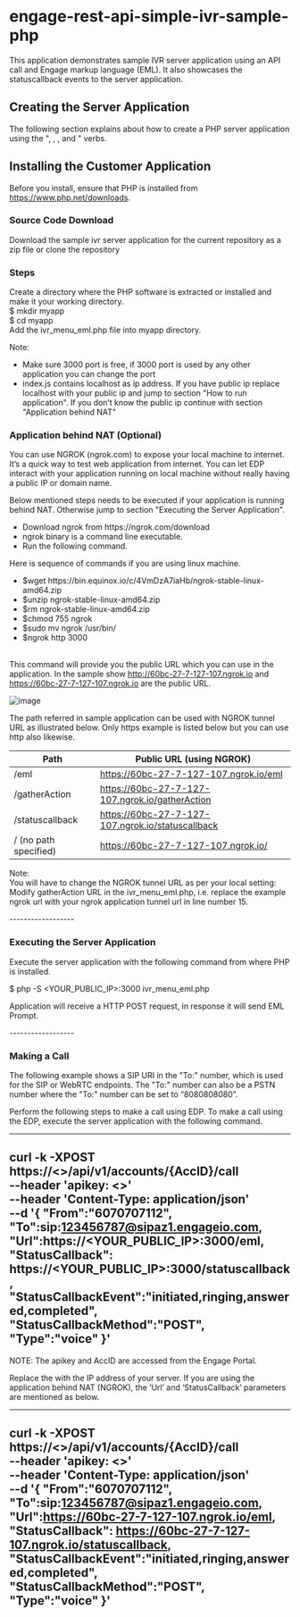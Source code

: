 # engage-rest-api-simple-ivr-sample-php
This application demonstrates sample IVR server application using an API call and Engage markup language (EML). It also showcases the statuscallback events to the server application.


<h2>Creating the Server Application</h2>

<p>The following section explains about how to create a PHP server application using the "<Gather>, <Say>, <Dial>, and <Hangup>" verbs.</p>


<h2>Installing the Customer Application</h2>

Before you install, ensure that PHP is installed from https://www.php.net/downloads.

<h3>Source Code Download</h3>
Download the sample ivr server application for the current repository as a zip file or clone the repository

<h3>Steps</h3>
<p>Create a directory where the PHP software is extracted or installed and make it your working directory.<br>
$ mkdir myapp <br>
$ cd myapp <br>
Add the ivr_menu_eml.php file into myapp directory.
</p>

Note: <br>
<ul>
<li>Make sure 3000 port is free, if 3000 port is used by any other application you can change the port</li>
<li>index.js contains localhost as ip address. If you have public ip replace localhost with your public ip and jump to section "How to run application". If you don’t know the public ip continue with section "Application behind NAT"</li>
</ul>
</p>

<h3>Application behind NAT (Optional)</h3>
<p>You can use NGROK (ngrok.com) to expose your local machine to internet. It’s a quick way to test web application from internet. You can let EDP interact with your application running on local machine without really having a public IP or domain name. </p>

<p>Below mentioned steps needs to be executed if your application is running behind NAT. Otherwise jump to section "Executing the Server Application".</p>

<ul>
	<li>Download ngrok from https://ngrok.com/download</li>
	<li>ngrok binary is a command line executable.</li>
	<li>Run the following command. </li>
</ul>

<p>Here is sequence of commands if you are using linux machine. 
<ul>
	<li>$wget https://bin.equinox.io/c/4VmDzA7iaHb/ngrok-stable-linux-amd64.zip</li>
	<li>$unzip ngrok-stable-linux-amd64.zip</li>
	<li>$rm ngrok-stable-linux-amd64.zip</li>
	<li>$chmod 755 ngrok</li>
	<li>$sudo mv ngrok /usr/bin/</li>
	<li>$ngrok http 3000</li>
</ul>

<br>This command will provide you the public URL which you can use in the application. In the sample show http://60bc-27-7-127-107.ngrok.io and https://60bc-27-7-127-107.ngrok.io are the public URL.

![image](https://user-images.githubusercontent.com/105645941/173058143-fcf053a5-274a-4ff1-953f-7b07e1c293b3.png)

</p>

<p>
The path referred in sample application can be used with NGROK tunnel URL as illustrated below. Only https example is listed below but you can use http also likewise.<br>

| Path                  | Public URL (using NGROK)                          |
|-----------------------|---------------------------------------------------|
| /eml                  | https://60bc-27-7-127-107.ngrok.io/eml            |
| /gatherAction         | https://60bc-27-7-127-107.ngrok.io/gatherAction   |
| /statuscallback       | https://60bc-27-7-127-107.ngrok.io/statuscallback |
| / (no path specified) | https://60bc-27-7-127-107.ngrok.io/               |
	
Note:<br>
You will have to change the NGROK tunnel URL as per your local setting: Modify gatherAction URL in the ivr_menu_eml.php, i.e. replace the example ngrok url with your ngrok application tunnel url in line number 15.<br>
</p>
------------------

### Executing the Server Application
Execute the server application with the following command from where PHP is installed.

$ php -S <YOUR_PUBLIC_IP>:3000 ivr_menu_eml.php
	
<p> Application will receive a HTTP POST request, in response it will send EML Prompt. </p> 
------------------	
	
### Making a Call
The following example shows a SIP URI in the "To:" number, which is used for the SIP or WebRTC endpoints. The "To:" number can also be a PSTN number where the "To:" number can be set to “8080808080”.

Perform the following steps to make a call using EDP.
To make a call using the EDP, execute the server application with the following command.

-----------------
curl -k -XPOST https://<<base URL>>/api/v1/accounts/{AccID}/call \
--header 'apikey: <<Your API Key>>' \
--header 'Content-Type: application/json' \
--d '{
"From":"6070707112",
"To":sip:123456787@sipaz1.engageio.com,
"Url":https://<YOUR_PUBLIC_IP>:3000/eml,
"StatusCallback": https://<YOUR_PUBLIC_IP>:3000/statuscallback,
"StatusCallbackEvent":"initiated,ringing,answered,completed",
"StatusCallbackMethod":"POST",
"Type":"voice"
}'
-----------------


NOTE: The apikey and AccID are accessed from the Engage Portal.

Replace the <YourApplicationPublicIp> with the IP address of your server. If you are using the application behind NAT (NGROK), the ‘Url’ and ‘StatusCallback’ parameters are mentioned as below.

------------------
curl -k -XPOST https://<<base URL>>/api/v1/accounts/{AccID}/call \
--header 'apikey: <<Your API Key>>' \
--header 'Content-Type: application/json' \
--d '{
"From":"6070707112",
"To":sip:123456787@sipaz1.engageio.com,
"Url":https://60bc-27-7-127-107.ngrok.io/eml,
"StatusCallback": https://60bc-27-7-127-107.ngrok.io/statuscallback,
"StatusCallbackEvent":"initiated,ringing,answered,completed",
"StatusCallbackMethod":"POST",
"Type":"voice"
}'
-----------------

